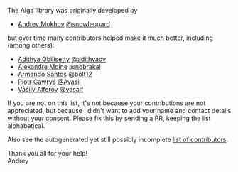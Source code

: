 The Alga library was originally developed by

* [Andrey Mokhov](mailto:andrey.mokhov@gmail.com) [@snowleopard](https://github.com/snowleopard)

but over time many contributors helped make it much better, including (among others):

* [Adithya Obilisetty](mailto:adi.obilisetty@gmail.com) [@adithyaov](https://github.com/adithyaov)
* [Alexandre Moine](mailto:alexandre@moine.me) [@nobrakal](https://github.com/nobrakal)
* [Armando Santos](mailto:armandoifsantos@gmail.com) [@bolt12](https://github.com/bolt12)
* [Piotr Gawryś](mailto:pgawrys2@gmail.com) [@Avasil](https://github.com/Avasil)
* [Vasily Alferov](mailto:vasily.v.alferov@gmail.com) [@vasalf](https://github.com/vasalf)

If you are not on this list, it's not because your contributions are not appreciated, but 
because I didn't want to add your name and contact details without your consent. Please fix this
by sending a PR, keeping the list alphabetical.

Also see the autogenerated yet still possibly incomplete
[list of contributors](https://github.com/snowleopard/alga/graphs/contributors).

Thank you all for your help!  
Andrey
